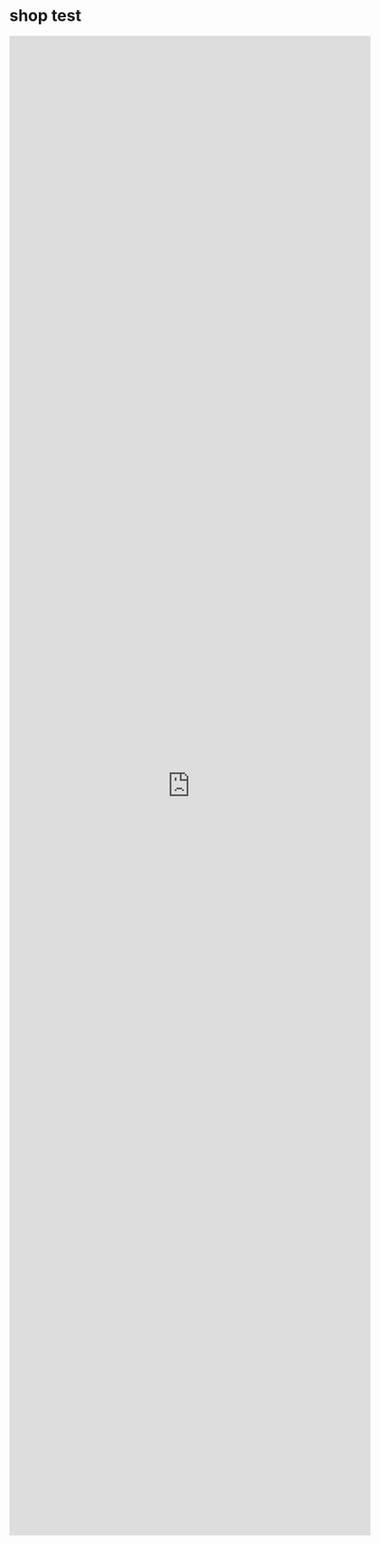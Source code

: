 # shop test
<iframe src="https://docs.google.com/forms/d/e/1FAIpQLSdVdNnJhyqBugzrGX6vnjmumHQjIXPvVd5gBOypPCDax6I3qA/viewform?embedded=true" width="640" height="2657" frameborder="0" marginheight="0" marginwidth="0">Loading…</iframe>
